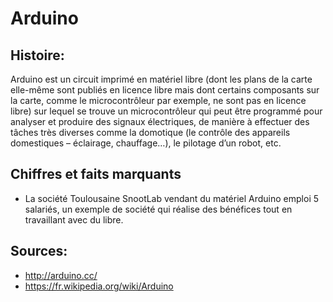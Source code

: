 
# Arduino

## Histoire:

Arduino est un circuit imprimé en matériel libre (dont les plans de la carte elle-même sont publiés en licence libre mais dont certains composants sur la carte, comme le microcontrôleur par exemple, ne sont pas en licence libre) sur lequel se trouve un microcontrôleur qui peut être programmé pour analyser et produire des signaux électriques, de manière à effectuer des tâches très diverses comme la domotique (le contrôle des appareils domestiques – éclairage, chauffage…), le pilotage d’un robot, etc.

## Chiffres et faits marquants

- La société Toulousaine SnootLab vendant du matériel Arduino emploi 5 salariés, un exemple de société qui réalise des bénéfices tout en travaillant avec du libre.

## Sources:

- http://arduino.cc/
- https://fr.wikipedia.org/wiki/Arduino

